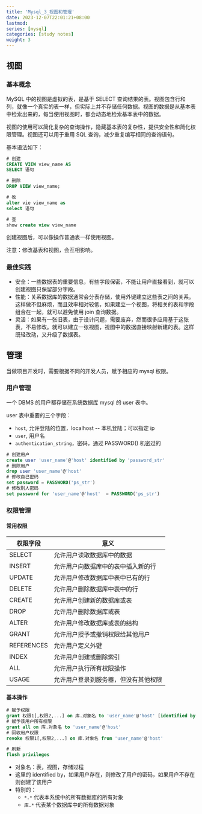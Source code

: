 ```yaml
---
title: 'Mysql_3_视图和管理'
date: 2023-12-07T22:01:21+08:00
lastmod:
series: [mysql]
categories: [study notes]
weight: 3
---
```


## 视图

### 基本概念

MySQL 中的视图是虚拟的表，是基于 SELECT 查询结果的表。视图包含行和列，就像一个真实的表一样，但实际上并不存储任何数据。视图的数据是从基本表中检索出来的，每当使用视图时，都会动态地检索基本表中的数据。

视图的使用可以简化复杂的查询操作，隐藏基本表的复杂性，提供安全性和简化权限管理。视图还可以用于重用 SQL 查询，减少重复编写相同的查询语句。

基本语法如下：

```sql
# 创建
CREATE VIEW view_name AS
SELECT 语句

# 删除
DROP VIEW view_name;

# 改
alter vie view_name as
select 语句

# 查
show create view view_name
```

创建视图后，可以像操作普通表一样使用视图。

注意：修改基表和视图，会互相影响。

### 最佳实践

- 安全：一些数据表的重要信息，有些字段保密，不能让用户直接看到，就可以创建视图只保留部分字段。
- 性能：关系数据库的数据通常会分表存储，使用外键建立这些表之间的关系。这样做不但麻烦，而且效率相对较低，如果建立一个视图，将相关的表和字段组合在一起，就可以避免使用 join 查询数据。
- 灵活：如果有一张旧表，由于设计问题，需要废弃，然而很多应用基于这张表，不易修改。就可以建立一张视图，视图中的数据直接映射新建的表。这样既轻改动，又升级了数据表。

## 管理

当做项目开发时，需要根据不同的开发人员，赋予相应的 mysql 权限。

### 用户管理

一个 DBMS 的用户都存储在系统数据库 mysql 的 user 表中。

user 表中重要的三个字段：

- `host`, 允许登陆的位置，localhost -- 本机登陆；可以指定 ip
- `user`, 用户名
- `authentication_string`，密码，通过 PASSWORD() 机密过的

```sql
# 创建用户
create user 'user_name'@'host' identified by 'password_str'
# 删除用户
drop user 'user_name'@'host'
# 修改自己密码
set password = PASSWORD('ps_str')
# 修改别人密码
set password for 'user_name'@'host'  = PASSWORD('ps_str')
```

### 权限管理

#### 常用权限

| 权限字段   | 意义                                 |
| ---------- | ------------------------------------ |
| SELECT     | 允许用户读取数据库中的数据           |
| INSERT     | 允许用户向数据库中的表中插入新的行   |
| UPDATE     | 允许用户修改数据库中表中已有的行     |
| DELETE     | 允许用户删除数据库中表中的行         |
| CREATE     | 允许用户创建新的数据库或表           |
| DROP       | 允许用户删除数据库或表               |
| ALTER      | 允许用户修改数据库或表的结构         |
| GRANT      | 允许用户授予或撤销权限给其他用户     |
| REFERENCES | 允许用户定义外键                     |
| INDEX      | 允许用户创建或删除索引               |
| ALL        | 允许用户执行所有权限操作             |
| USAGE      | 允许用户登录到服务器，但没有其他权限 |

#### 基本操作

```sql
# 赋予权限
grant 权限1[,权限2,...] on 库.对象名 to 'user_name'@'host' [identified by 'ps_str']
# 赋予该用户所有权限
grant all on 库.对象名 to 'user_name'@'host'
# 回收用户权限
revoke 权限1[,权限2,...] on 库.对象名 from 'user_name'@'host'

# 刷新
flush privileges
```

- 对象名：表，视图，存储过程
- 这里的 identified by，如果用户存在，则修改了用户的密码，如果用户不存在则创建了该用户
- 特别的：
  - `*.*` 代表本系统中的所有数据库的所有对象
  - `库.*` 代表某个数据库中的所有数据对象
